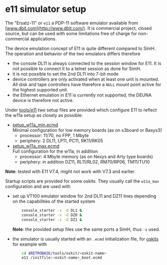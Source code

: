 # e11 simulator setup

The "Ersatz-11" or `e11` a PDP-11 software emulator available from
[www.dbit.com](http://www.dbit.com/). It is commercial project, closed
source, but can be used with some limitations free of charge for
non-commercial applications.

The device emulation concept of E11 is quite different compared to SimH.
The operation and behavior of the two emulators differs therefore
- the console DL11 is always connected to the session window for E11.
  It is not possible to connect it to a telnet session as done for SimH.
- it is not possible to set the 2nd DL11 into 7-bit mode
- device controllers are only activated when at least one unit is mounted.
  All disk and tape controllers have therefore a `NULL` mount point active
  for the highest supported unit.
- the Ethernet emulation in E11 is currently not supported, the DEUNA device
  is therefore not active.

Under [tools/e11](../tools/e11) two setup files are provided which
configure E11 to reflect the w11a setup as closely as possible:
- [setup_w11a_min.ecmd](../tools/e11/setup_w11a_min.ecmd)  
  Minimal configuration for low memory boards (as on s3board or Basys3)
  - processor: 11/70, no FPP, 1 Mbyte
  - periphery:   2 DL11, LP11, PC11, RK11/RK05
- [setup_w11a_max.ecmd](../tools/e11/setup_w11a_max.ecmd)  
  Full configuration for the w11a, in addition
  - processor: 4 Mbyte memory (as on Nexys and Arty type boards)
  - periphery: in addition DZ11, RL11/RL02, RM70/RP06, TM11/TU10

**Note**: tested with E11 V7.4, might not work with V7.3 and earlier.

Startup scripts are provided for some oskits. They usually call the `w11a_max`
configuration and are used with
- set up VT100 emulator window for 2nd DL11 and DZ11 lines depending on the
  capabilities of the started system
  ```bash
      console_starter -s -d DL1 &
      console_starter -s -d DZ0 &
      console_starter -s -d DZ1 &
  ```
   **Note**: the provided setup files use the same ports a SimH, thus `-s` used.

- the simulator is usually started with an `.ecmd` initialization file, for
  [oskits](../tools/oskit/README.md) for example with
  ```bash
      cd $RETROBASE/tools/oskit/<oskit-name>
      e11 /initfile:<oskit-name>_boot.ecmd
  ```
